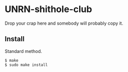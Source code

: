 # UNRN-shithole-club
Drop your crap here and somebody will probably copy it.

## Install
Standard method.
```
$ make
$ sudo make install
```
